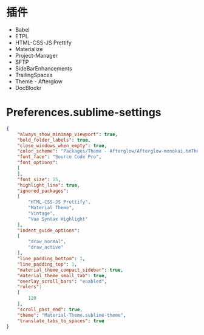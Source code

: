 # 插件

* Babel
* ETPL
* HTML-CSS-JS Prettify
* Materialize
* Project-Manager
* SFTP
* SideBarEnhancements
* TrailingSpaces
* Theme - Afterglow
* DocBlockr

# Preferences.sublime-settings

```json
{
	"always_show_minimap_viewport": true,
	"bold_folder_labels": true,
	"close_windows_when_empty": true,
	"color_scheme": "Packages/Theme - Afterglow/Afterglow-monokai.tmTheme",
	"font_face": "Source Code Pro",
	"font_options":
	[
	],
	"font_size": 15,
	"highlight_line": true,
	"ignored_packages":
	[
		"HTML-CSS-JS Prettify",
		"Material Theme",
		"Vintage",
		"Vue Syntax Highlight"
	],
	"indent_guide_options":
	[
		"draw_normal",
		"draw_active"
	],
	"line_padding_bottom": 1,
	"line_padding_top": 1,
	"material_theme_compact_sidebar": true,
	"material_theme_small_tab": true,
	"overlay_scroll_bars": "enabled",
	"rulers":
	[
		120
	],
	"scroll_past_end": true,
	"theme": "Material-Theme.sublime-theme",
	"translate_tabs_to_spaces": true
}
```
